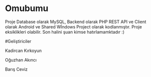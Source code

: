 # Omubumu

Proje Database olarak MySQL, Backend olarak PHP REST API ve Client olarak Android ve Shared Wİndows Project olarak kodlanmıştır. Proje eksiklikleri olabilir. Son halini şuan kimse hatırlamamktadır :)

#Geliştiriciler

Kadircan Kırkoyun

Oğuzhan Akıncı

Barış Ceviz
